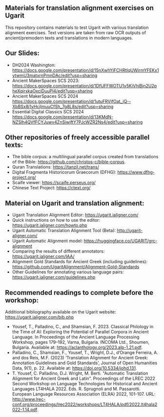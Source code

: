 ## Materials for translation alignment exercises on Ugarit 
This repository contains materials to test Ugarit with various translation alignment exercises. Text versions are taken from raw OCR outputs of ancient/premodern texts and translations in modern languages. 

## Our Slides: 
* DH2024 Washington: https://docs.google.com/presentation/d/15nXwhYjFCHRtIqUWirmYFEKx1ytwmU3matxrnPmnDAc/edit?usp=sharing 
* Ancient MakerSpaces SCS 2023: https://docs.google.com/presentation/d/1DfUFFWOTU1y5KiVhjBjn2U2pheXqirxkaOxciDuuPl4/edit?usp=sharing
* Ancient MakerSpaces SCS 2024 https://docs.google.com/presentation/d/1utuFRVjfOat_jQ--XbBSx8j1yHcjImuuCfSh_7g8L8s/edit?usp=sharing
* Essential Digital Classics SCS 2024 https://docs.google.com/presentation/d/13KMdN-NZSlh4QVfFCYJuwv4ZnSiwjftY7PJcWZR2Ns4/edit?usp=sharing 

## Other repositories of freely accessible parallel texts: 

* The bible corpus: a multilingual parallel corpus created from translations of the Bible: https://github.com/christos-c/bible-corpus.
* Quran Translations: https://tanzil.net/trans/
* Digital Fragmenta Historicorum Graecorum (DFHG): https://www.dfhg-project.org/
* Scaife viewer: https://scaife.perseus.org/
* Chinese Text Project: https://ctext.org/

## Material on Ugarit and translation alignment: 

* Ugarit Translation Alignment Editor: https://ugarit.ialigner.com/
* Quick instructions on how to use the editor: https://ugarit.ialigner.com/howto.php
* Ugarit Automatic Translation Alignment Tool (Beta): http://ugarit-aligner.com/
* Ugarit Automatic Alignment model: https://huggingface.co/UGARIT/grc-alignment 
* Comparing the results of different annotators: https://ugarit.ialigner.com/IAA/ 
* Alignment Gold Standards for Ancient Greek (including guidelines): https://github.com/UgaritAlignment/Alignment-Gold-Standards
* Other Guidelines for annotating various language pairs: https://ugarit.ialigner.com/guidelines.php 

## Recommended readings to complete before the workshop: 
Additional bibliography available on the Ugarit website: https://ugarit.ialigner.com/bib.php   
* Yousef, T., Palladino, C., and Shamsian, F. 2023. Classical Philology in the Time of AI: Exploring the Potential of Parallel Corpora in Ancient Language. In Proceedings of the Ancient Language Processing Workshop, pages 179–192, Varna, Bulgaria. INCOMA Ltd., Shoumen, Bulgaria. Available at: https://aclanthology.org/2023.alp-1.21.pdf. 
* Palladino, C., Shamsian, F., Yousef, T., Wright, D.J., d’Orange Ferreira, A. and dos Reis, M.F. (2023) ‘Translation Alignment for Ancient Greek: Annotation Guidelines and Gold Standards’, Journal of Open Humanities Data, 9(1), p. 22. Available at: https://doi.org/10.5334/johd.131.  
* T. Yousef, C. Palladino, D.J. Wright, M. Berti. "Automatic Translation Alignment for Ancient Greek and Latin". Proceedings of the LREC 2022 Second Workshop on Language Technologies for Historical and Ancient Languages LT4HALA 2022. Eds. R. Sprugnoli and M. Passarotti. European Language Resources Association (ELRA) 2022, 101-107. URL: http://www.lrec-conf.org/proceedings/lrec2022/workshops/LT4HALA/pdf/2022.lt4hala2022-1.14.pdf.   



